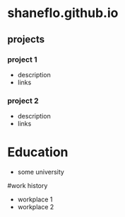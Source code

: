 # shaneflo.github.io

## projects
### project 1
- description
- links

### project 2
- description
- links

# Education
- some university

#work history
- workplace 1
- workplace 2
